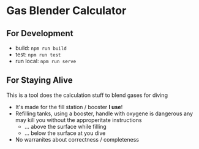 # Gas Blender Calculator
## For Development
 * build: `npm run build`
 * test: `npm run test`
 * run local: `npm run serve`
 ## For Staying Alive
  This is a tool does the calculation stuff to blend gases for diving
   * It's made for the fill station / booster **I use**!
   * Refilling tanks, using a booster, handle with oxygene is dangerous any may kill you without the approperitate instructions
     * ... above the surface while filling
     * ... below the surface at you dive
   * No warranites about correctness / completeness